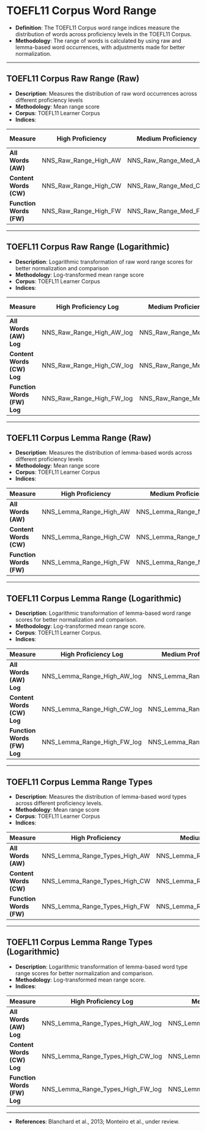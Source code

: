 # TOEFL11 Corpus Word Range

- **Definition**: The TOEFL11 Corpus word range indices measure the distribution of words across proficiency levels in the TOEFL11 Corpus.
- **Methodology**: The range of words is calculated by using raw and lemma-based word occurrences, with adjustments made for better normalization.

---

## TOEFL11 Corpus Raw Range (Raw)
- **Description**: Measures the distribution of raw word occurrences across different proficiency levels
- **Methodology**: Mean range score
- **Corpus**: TOEFL11 Learner Corpus
- **Indices**:


| Measure               | High Proficiency            | Medium Proficiency          | Low Proficiency             | WC (All Proficiency Levels)  |
|----------------------|-----------------------------|-----------------------------|-----------------------------|-----------------------------|
| **All Words (AW)**   | NNS_Raw_Range_High_AW       | NNS_Raw_Range_Med_AW        | NNS_Raw_Range_Low_AW        | NNS_Raw_Range_WC_AW        |
| **Content Words (CW)** | NNS_Raw_Range_High_CW      | NNS_Raw_Range_Med_CW        | NNS_Raw_Range_Low_CW        | NNS_Raw_Range_WC_CW        |
| **Function Words (FW)** | NNS_Raw_Range_High_FW    | NNS_Raw_Range_Med_FW        | NNS_Raw_Range_Low_FW        | NNS_Raw_Range_WC_FW        |

---

## TOEFL11 Corpus Raw Range (Logarithmic)
- **Description**: Logarithmic transformation of raw word range scores for better normalization and comparison
- **Methodology**: Log-transformed mean range score
- **Corpus**: TOEFL11 Learner Corpus
- **Indices**:


| Measure               | High Proficiency Log        | Medium Proficiency Log      | Low Proficiency Log        | WC (All Proficiency Levels) Log |
|----------------------|-----------------------------|-----------------------------|-----------------------------|-----------------------------|
| **All Words (AW) Log**  | NNS_Raw_Range_High_AW_log   | NNS_Raw_Range_Med_AW_log    | NNS_Raw_Range_Low_AW_log    | NNS_Raw_Range_WC_AW_log    |
| **Content Words (CW) Log** | NNS_Raw_Range_High_CW_log | NNS_Raw_Range_Med_CW_log    | NNS_Raw_Range_Low_CW_log    | NNS_Raw_Range_WC_CW_log    |
| **Function Words (FW) Log** | NNS_Raw_Range_High_FW_log | NNS_Raw_Range_Med_FW_log    | NNS_Raw_Range_Low_FW_log    | NNS_Raw_Range_WC_FW_log    |

---

## TOEFL11 Corpus Lemma Range (Raw)
- **Description**: Measures the distribution of lemma-based words across different proficiency levels
- **Methodology**: Mean range score
- **Corpus**: TOEFL11 Learner Corpus
- **Indices**:


| Measure               | High Proficiency            | Medium Proficiency          | Low Proficiency             | WC (All Proficiency Levels)  |
|----------------------|-----------------------------|-----------------------------|-----------------------------|-----------------------------|
| **All Words (AW)**   | NNS_Lemma_Range_High_AW     | NNS_Lemma_Range_Med_AW      | NNS_Lemma_Range_Low_AW      | NNS_Lemma_Range_WC_AW      |
| **Content Words (CW)** | NNS_Lemma_Range_High_CW    | NNS_Lemma_Range_Med_CW      | NNS_Lemma_Range_Low_CW      | NNS_Lemma_Range_WC_CW      |
| **Function Words (FW)** | NNS_Lemma_Range_High_FW  | NNS_Lemma_Range_Med_FW      | NNS_Lemma_Range_Low_FW      | NNS_Lemma_Range_WC_FW      |

---

## TOEFL11 Corpus Lemma Range (Logarithmic)
- **Description**: Logarithmic transformation of lemma-based word range scores for better normalization and comparison.
- **Methodology**: Log-transformed mean range score.
- **Corpus**: TOEFL11 Learner Corpus.
- **Indices**:


| Measure               | High Proficiency Log        | Medium Proficiency Log      | Low Proficiency Log        | WC (All Proficiency Levels) Log |
|----------------------|-----------------------------|-----------------------------|-----------------------------|-----------------------------|
| **All Words (AW) Log**  | NNS_Lemma_Range_High_AW_log | NNS_Lemma_Range_Med_AW_log  | NNS_Lemma_Range_Low_AW_log  | NNS_Lemma_Range_WC_AW_log  |
| **Content Words (CW) Log** | NNS_Lemma_Range_High_CW_log | NNS_Lemma_Range_Med_CW_log  | NNS_Lemma_Range_Low_CW_log  | NNS_Lemma_Range_WC_CW_log  |
| **Function Words (FW) Log** | NNS_Lemma_Range_High_FW_log | NNS_Lemma_Range_Med_FW_log  | NNS_Lemma_Range_Low_FW_log  | NNS_Lemma_Range_WC_FW_log  |

---

## TOEFL11 Corpus Lemma Range Types
- **Description**: Measures the distribution of lemma-based word types across different proficiency levels.
- **Methodology**: Mean range score
- **Corpus**: TOEFL11 Learner Corpus
- **Indices**:


| Measure               | High Proficiency            | Medium Proficiency          | Low Proficiency             | WC (All Proficiency Levels)  |
|----------------------|-----------------------------|-----------------------------|-----------------------------|-----------------------------|
| **All Words (AW)**   | NNS_Lemma_Range_Types_High_AW | NNS_Lemma_Range_Types_Med_AW  | NNS_Lemma_Range_Types_Low_AW  | NNS_Lemma_Range_Types_WC_AW  |
| **Content Words (CW)** | NNS_Lemma_Range_Types_High_CW | NNS_Lemma_Range_Types_Med_CW  | NNS_Lemma_Range_Types_Low_CW  | NNS_Lemma_Range_Types_WC_CW  |
| **Function Words (FW)** | NNS_Lemma_Range_Types_High_FW | NNS_Lemma_Range_Types_Med_FW  | NNS_Lemma_Range_Types_Low_FW  | NNS_Lemma_Range_Types_WC_FW  |

---
## TOEFL11 Corpus Lemma Range Types (Logarithmic)
- **Description**: Logarithmic transformation of lemma-based word type range scores for better normalization and comparison.
- **Methodology**: Log-transformed mean range score.
- **Indices**:


| Measure               | High Proficiency Log        | Medium Proficiency Log      | Low Proficiency Log        | WC (All Proficiency Levels) Log |
|----------------------|-----------------------------|-----------------------------|-----------------------------|-----------------------------|
| **All Words (AW) Log**  | NNS_Lemma_Range_Types_High_AW_log | NNS_Lemma_Range_Types_Med_AW_log  | NNS_Lemma_Range_Types_Low_AW_log  | NNS_Lemma_Range_Types_WC_AW_log  |
| **Content Words (CW) Log** | NNS_Lemma_Range_Types_High_CW_log | NNS_Lemma_Range_Types_Med_CW_log  | NNS_Lemma_Range_Types_Low_CW_log  | NNS_Lemma_Range_Types_WC_CW_log  |
| **Function Words (FW) Log** | NNS_Lemma_Range_Types_High_FW_log | NNS_Lemma_Range_Types_Med_FW_log  | NNS_Lemma_Range_Types_Low_FW_log  | NNS_Lemma_Range_Types_WC_FW_log  |

---

- **References**: Blanchard et al., 2013; Monteiro et al., under review.















